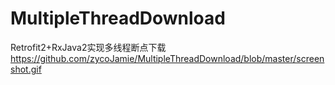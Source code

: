 # MultipleThreadDownload
Retrofit2+RxJava2实现多线程断点下载
https://github.com/zycoJamie/MultipleThreadDownload/blob/master/screenshot.gif
